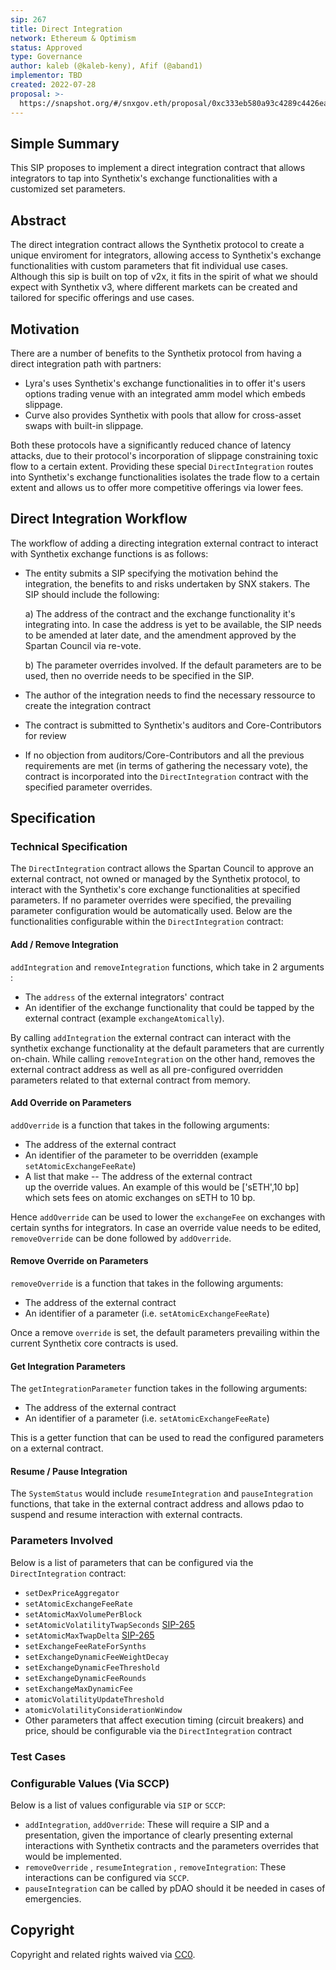 ```yaml
---
sip: 267
title: Direct Integration
network: Ethereum & Optimism
status: Approved
type: Governance
author: kaleb (@kaleb-keny), Afif (@aband1)
implementor: TBD
created: 2022-07-28
proposal: >-
  https://snapshot.org/#/snxgov.eth/proposal/0xc333eb580a93c4289c4426ea497aa6bd52d33f432899f9961d23afa161fe0244
---
```


<!--You can leave these HTML comments in your merged SIP and delete the visible duplicate text guides, they will not appear and may be helpful to refer to if you edit it again. This is the suggested template for new SIPs. Note that an SIP number will be assigned by an editor. When opening a pull request to submit your SIP, please use an abbreviated title in the filename, `sip-draft_title_abbrev.md`. The title should be 44 characters or less.-->

## Simple Summary

<!--"If you can't explain it simply, you don't understand it well enough." Simply describe the outcome the proposed changes intends to achieve. This should be non-technical and accessible to a casual community member.-->

This SIP proposes to implement a direct integration contract that allows integrators to tap into Synthetix's exchange functionalities with a customized set parameters.

## Abstract

<!--A short (~200 word) description of the proposed change, the abstract should clearly describe the proposed change. This is what *will* be done if the SIP is implemented, not *why* it should be done or *how* it will be done. If the SIP proposes deploying a new contract, write, "we propose to deploy a new contract that will do x".-->

The direct integration contract allows the Synthetix protocol to create a unique enviroment for integrators, allowing access to Synthetix's exchange functionalities with custom parameters that fit individual use cases. Although this sip is built on top of v2x, it fits in the spirit of what we should expect with Synthetix v3, where different markets can be created and tailored for specific offerings and use cases.

## Motivation
<!--This is the problem statement. This is the *why* of the SIP. It should clearly explain *why* the current state of the protocol is inadequate.  It is critical that you explain *why* the change is needed, if the SIP proposes changing how something is calculated, you must address *why* the current calculation is innaccurate or wrong. This is not the place to describe how the SIP will address the issue!-->

There are a number of benefits to the Synthetix protocol from having a direct integration path with partners:
- Lyra's uses Synthetix's exchange functionalities in to offer it's users options trading venue with an integrated amm model which embeds slippage.
- Curve  also provides Synthetix with pools that allow for cross-asset swaps with built-in slippage. 

Both these protocols have a significantly reduced chance of latency attacks, due to their protocol's incorporation of slippage constraining toxic flow to a certain extent. Providing these special `DirectIntegration` routes into Synthetix's exchange functionalities isolates the trade flow to a certain extent and allows us to offer more competitive offerings via lower fees.

## Direct Integration Workflow

The workflow of adding a directing integration external contract to interact with Synthetix exchange functions is as follows:
- The entity submits a SIP specifying the motivation behind the integration, the benefits to and risks undertaken by SNX stakers. The SIP should include the following:

  a) The address of the contract and the exchange functionality it's integrating into. In case the address is yet to be available, the SIP needs to be amended at later date, and the amendment approved by the Spartan Council via re-vote.

  b) The parameter overrides involved. If the default parameters are to be used, then no override needs to be specified in the SIP.

- The author of the integration needs to find the necessary ressource to create the integration contract
- The contract is submitted to Synthetix's auditors and Core-Contributors for review
- If no objection from auditors/Core-Contributors and all the previous requirements are met (in terms of gathering the necessary vote), the contract is incorporated into the `DirectIntegration` contract with the specified parameter overrides.

## Specification

<!--The specification should describe the syntax and semantics of any new feature, there are five sections
1. Overview
2. Rationale
3. Technical Specification
4. Test Cases
5. Configurable Values
-->

### Technical Specification

The `DirectIntegration` contract allows the Spartan Council to approve an external contract, not owned or managed by the Synthetix protocol, to interact with the Synthetix's core exchange functionalities at specified parameters. If no parameter overrides were specified, the prevailing parameter configuration would be automatically used. Below are the functionalities configurable within the `DirectIntegration` contract:

#### Add / Remove Integration
`addIntegration` and `removeIntegration` functions, which take in 2 arguments :
- The `address` of the external integrators' contract
- An identifier of the exchange functionality that could be tapped by the external contract (example `exchangeAtomically`). 

By calling `addIntegration` the external contract can interact with the synthetix exchange functionality at the default parameters that are currently on-chain. While calling `removeIntegration` on the other hand, removes the external contract address as well as all pre-configured overridden parameters related to that external contract from memory.

#### Add Override on Parameters
`addOverride` is a function that takes in the following arguments:
- The address of the external contract  
- An identifier of the parameter to be overridden (example `setAtomicExchangeFeeRate`)
- A list that make -- The address of the external contract  
up the override values. An example of this would be ['sETH',10 bp] which sets fees on atomic exchanges on sETH to 10 bp.

Hence `addOverride` can be used to lower the `exchangeFee` on exchanges with certain synths for integrators. In case an override value needs to be edited, `removeOverride` can be done followed by `addOverride`.

#### Remove Override on Parameters
`removeOverride` is a function that takes in the following arguments:
- The address of the external contract  
- An identifier of a parameter (i.e. `setAtomicExchangeFeeRate`)

Once a remove `override` is set, the default parameters prevailing within the current Synthetix core contracts is used.

#### Get Integration Parameters
The `getIntegrationParameter` function takes in the following arguments:
- The address of the external contract  
- An identifier of a parameter (i.e. `setAtomicExchangeFeeRate`)

This is a getter function that can be used to read the configured parameters on a external contract. 

#### Resume / Pause Integration
The `SystemStatus` would include `resumeIntegration` and `pauseIntegration` functions, that take in the external contract address and allows pdao to suspend and resume interaction with external contracts.

### Parameters Involved

Below is a list of parameters that can be configured via the `DirectIntegration` contract:
- `setDexPriceAggregator`
- `setAtomicExchangeFeeRate`
- `setAtomicMaxVolumePerBlock`
- `setAtomicVolatilityTwapSeconds` [SIP-265](https://sips.synthetix.io/sips/sip-265/)
- `setAtomicMaxTwapDelta` [SIP-265](https://sips.synthetix.io/sips/sip-265/)
- `setExchangeFeeRateForSynths`
- `setExchangeDynamicFeeWeightDecay`
- `setExchangeDynamicFeeThreshold`
- `setExchangeDynamicFeeRounds`
- `setExchangeMaxDynamicFee`
- `atomicVolatilityUpdateThreshold`
- `atomicVolatilityConsiderationWindow`
- Other parameters that affect execution timing (circuit breakers) and price, should be configurable via the `DirectIntegration` contract


### Test Cases

<!--Test cases for an implementation are mandatory for SIPs but can be included with the implementation..-->

### Configurable Values (Via SCCP)
<!--Please list all values configurable via SCCP under this implementation.-->
Below is a list of values configurable via `SIP` or `SCCP`:
- `addIntegration`, `addOverride`: These will require a SIP and a presentation, given the importance of clearly presenting external interactions with Synthetix contracts and the parameters overrides that would be implemented.
- `removeOverride` , `resumeIntegration` , `removeIntegration`: These interactions can be configured via `SCCP`.
- `pauseIntegration` can be called by pDAO should it be needed in cases of emergencies.

## Copyright

Copyright and related rights waived via [CC0](https://creativecommons.org/publicdomain/zero/1.0/).
